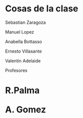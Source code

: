 # Cosas de la clase
Sebastian Zaragoza
<p>
Manuel Lopez
 </p>
 <p>
Anabella Bottasso
  </p>
  <p>
Ernesto Villasante
  </p>
    <p>
Valentin Adelaide
  </p>
<p>
Profesores
  </p>
<h1>
  <p>
  R.Palma
    </p>
    <p>
  A. Gomez
      </p>
</h1>
 
    
  
  

